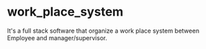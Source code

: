 # work_place_system
It's a full stack software that organize a work place system between Employee and manager/supervisor.
